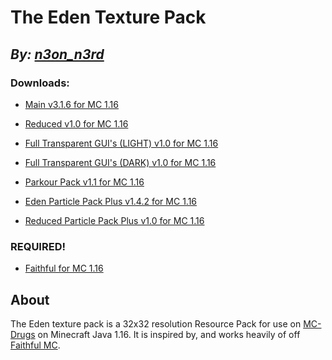 <style type="text/css">li{color:"rgb(118,131,144)";}h2{text-align:"right";}</style>

# **The Eden Texture Pack**

## _By: [n3on_n3rd](https://n3on.ca)_

### **Downloads:**

- [Main v3.1.6 for MC 1.16](https://n3on.ca)

- [Reduced v1.0 for MC 1.16](https://n3on.ca)

- [Full Transparent GUI's (LIGHT) v1.0 for MC 1.16](https://n3on.ca)
- [Full Transparent GUI's (DARK) v1.0 for MC 1.16](https://n3on.ca)

- [Parkour Pack v1.1 for MC 1.16](https://n3on.ca)

- [Eden Particle Pack Plus v1.4.2 for MC 1.16](https://n3on.ca)
- [Reduced Particle Pack Plus v1.0 for MC 1.16](https://n3on.ca)

### **REQUIRED!**

- [Faithful for MC 1.16](https://n3on.ca)

## About

The Eden texture pack is a 32x32 resolution Resource Pack
for use on [MC-Drugs](https://mc-drugs.com) on Minecraft Java 1.16.
It is inspired by, and works heavily of off [Faithful MC](https://mc-drugs.com).
